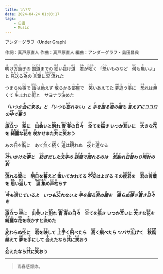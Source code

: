 ```yaml
---
title: ツバサ
date: 2024-04-24 01:03:17
tags:
    - 日语
    - Music
---
```


アンダーグラフ（Under Graph）

作詞：真戸原直人
作曲：真戸原直人
編曲：アンダーグラフ・島田昌典

<!--more-->

---

<ruby>明<rt>あ</rt></ruby>け<ruby>方<rt>がた</rt></ruby><ruby>過<rt>す</rt></ruby>ぎの <ruby>国<rt>こく</rt></ruby><ruby>道<rt>どう</rt></ruby>までの 
<ruby>細<rt>ほそ</rt></ruby>い<ruby>抜<rt>ぬ</rt></ruby>け<ruby>道<rt>みち</rt></ruby>　<ruby>君<rt>きみ</rt></ruby>が<ruby>呟<rt>つぶや</rt></ruby>く
「<ruby>恐<rt>こわ</rt></ruby>いものなど　<ruby>何<rt>なに</rt></ruby>も<ruby>無<rt>な</rt></ruby>いよ」 と
<ruby>見送<rt>みおく</rt></ruby>る<ruby>為<rt>ため</rt></ruby>の<ruby> 言葉<rt>ことば</rt></ruby>に<ruby>涙<rt>なみだ</rt></ruby><ruby>流<rt>なが</rt></ruby>れた

つまらぬ<ruby>事<rt>こと</rt></ruby>で <ruby>話<rt>はなし</rt></ruby>は<ruby>絶<rt>た</rt></ruby>えず
<ruby>散<rt>ち</rt></ruby>らかる<ruby>部屋<rt>へや</rt></ruby>で　<ruby>笑<rt>わら</rt></ruby>いあえてた
<ruby>夢<rt>ゆめ</rt></ruby><ruby>追<rt>お</rt></ruby>う<ruby>事<rt>こと</rt></ruby>に　<ruby>恐<rt>おそ</rt></ruby>れは<ruby>無<rt>な</rt></ruby>くて
<ruby>生<rt>う</rt></ruby>まれた<ruby>街<rt>まち</rt></ruby>と　サヨナラ<ruby>決<rt>き</rt></ruby>めた

***「いつか<ruby>会<rt>あ</rt></ruby>に<ruby>来<rt>く</rt></ruby>る」と***
***「いつも<ruby>忘<rt>わす</rt></ruby>れない」と***
***<ruby>手<rt>て</rt></ruby>を<ruby>振<rt>ふ</rt></ruby>る<ruby>君<rt>きみ</rt></ruby>の<ruby>瞳<rt>め</rt></ruby>も***
***<ruby>言<rt>い</rt></ruby>えずにココロの<ruby>中<rt>なか</rt></ruby>で<ruby>誓<rt>ちか</rt></ruby>う***

**<ruby>旅立<rt>たびだ</rt></ruby>つ　<ruby>空<rt>そら</rt></ruby>に　<ruby>出会<rt>であ</rt></ruby>いと<ruby>別<rt>わか</rt></ruby>れ**
**<ruby>青春<rt>せいしゅん</rt></ruby>の<ruby>日々<rt>ひび</rt></ruby>　<ruby>全<rt>すべ</rt></ruby>てを<ruby>描<rt>えが</rt></ruby>き**
**いつか<ruby>互<rt>たが</rt></ruby>いに　<ruby>大<rt>おお</rt></ruby>きな<ruby>花<rt>はな</rt></ruby>を**
**<ruby>綺麗<rt>きれい</rt></ruby>な<ruby>花<rt>はな</rt></ruby>を <ruby>咲<rt>さ</rt></ruby>かせまた<ruby>共<rt>とも</rt></ruby>に<ruby>笑<rt>わら</rt></ruby>おう**

あの<ruby>日<rt>ひ</rt></ruby>を<ruby>胸<rt>むね</rt></ruby>に　あて<ruby>無<rt>な</rt></ruby>く<ruby>続<rt>つづ</rt></ruby>く
<ruby>道<rt>みち</rt></ruby>は<ruby>眠<rt>ねむ</rt></ruby>れぬ　<ruby>夜<rt>よる</rt></ruby>と<ruby>連<rt>つら</rt></ruby>なる

***<ruby>叶<rt>かな</rt></ruby>いかけた<ruby>夢<rt>ゆめ</rt></ruby>と　<ruby>紡<rt>つむ</rt></ruby>ぎだした<ruby>文字<rt>もじ</rt></ruby>の***
***<ruby>狭間<rt>はざま</rt></ruby>で<ruby>揺<rt>ゆ</rt></ruby>れるのは　<ruby>気紛<rt>きまぐ</rt></ruby>れ<ruby>日替<rt>ひが</rt></ruby>わり<ruby>時計<rt>とけい</rt></ruby>の<ruby>針<rt>はり</rt></ruby>***

**<ruby>流<rt>なが</rt></ruby>れる<ruby>雲<rt>くも</rt></ruby>に　<ruby>明日<rt>あす</rt></ruby>を<ruby>誓<rt>ちか</rt></ruby>えど**
**<ruby>置<rt>お</rt></ruby>いてかれてる <ruby>不安<rt>ふあん</rt></ruby>はよぎる**
**その<ruby>度<rt>たび</rt></ruby><ruby>君<rt>きみ</rt></ruby>を　<ruby>君<rt>きみ</rt></ruby>の<ruby>言<rt>こと</rt></ruby><ruby>葉<rt>ば</rt></ruby>を**
**<ruby>思<rt>おも</rt></ruby>い<ruby>返<rt>かえ</rt></ruby>して　<ruby>涙<rt>なみだ</rt></ruby><ruby>集<rt>あつ</rt></ruby>め<ruby>声<rt>こえ</rt></ruby><ruby>枯<rt>か</rt></ruby>らす**

***<ruby>今<rt>いま</rt></ruby>も<ruby>信<rt>しん</rt></ruby>じているよ　いつも<ruby>忘<rt>わす</rt></ruby>れないよ***
***<ruby>手<rt>て</rt></ruby>を<ruby>振<rt>ふ</rt></ruby>る<ruby>君<rt>きみ</rt></ruby>の<ruby>瞳<rt>め</rt></ruby>を　<ruby>帰<rt>かえ</rt></ruby>らぬ<ruby>儚<rt>はかな</rt></ruby>き<ruby>蒼<rt>あお</rt></ruby>き<ruby>日々<rt>ひび</rt></ruby>を***


**<ruby>旅<rt>たび</rt></ruby><ruby>立<rt>だ</rt></ruby>つ <ruby>空<rt>そら</rt></ruby>に　<ruby>出会<rt>であ</rt></ruby>いと<ruby>別<rt>わか</rt></ruby>れ**
**<ruby>青春<rt>せいしゅん</rt></ruby>の<ruby>日々<rt>ひび</rt></ruby>　<ruby>全<rt>すべ</rt></ruby>てを<ruby>描<rt>えが</rt></ruby>き**
**いつか<ruby>互<rt>たが</rt></ruby>いに <ruby>大<rt>おお</rt></ruby>きな<ruby>花<rt>はな</rt></ruby>を**
**<ruby>綺麗<rt>きれい</rt></ruby>な<ruby>花<rt>はな</rt></ruby>を<ruby>咲<rt>さ</rt></ruby>かすと<ruby>決<rt>き</rt></ruby>めた**

**<ruby>変<rt>か</rt></ruby>わらぬ<ruby>空<rt>そら</rt></ruby>に　<ruby>君<rt>きみ</rt></ruby>を<ruby>映<rt>うつ</rt></ruby>して**
**<ruby>上手<rt>うま</rt></ruby>く<ruby>飛<rt>と</rt></ruby>べたら　<ruby>高<rt>たか</rt></ruby>く<ruby>飛<rt>と</rt></ruby>べたら**
**ツバサ<ruby>広<rt>ひろ</rt></ruby>げて　<ruby>秋風<rt>あきかぜ</rt></ruby><ruby>越<rt>こ</rt></ruby>えて**
**<ruby>夢<rt>ゆめ</rt></ruby>を<ruby>手<rt>て</rt></ruby>にして**
**<ruby>会<rt>あ</rt></ruby>えたなら<ruby>共<rt>とも</rt></ruby>に<ruby>笑<rt>わら</rt></ruby>おう**

**<ruby>会<rt>あ</rt></ruby>えたなら<ruby>共<rt>とも</rt></ruby>に<ruby>笑<rt>わら</rt></ruby>おう**

---

>青春感爆炸。